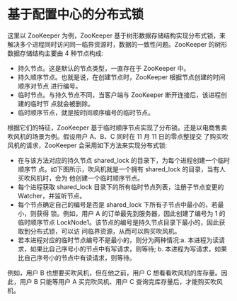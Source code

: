 # 基于配置中心的分布式锁

这里以 ZooKeeper 为例，ZooKeeper 基于树形数据存储结构实现分布式锁，来解决多个进程同时访问同一临界资源时，数据的一致性问题。ZooKeeper 的树形数据存储结构主要由 4 种节点构成:

- 持久节点。这是默认的节点类型，一直存在于 ZooKeeper 中。
- 持久顺序节点。也就是说，在创建节点时，ZooKeeper 根据节点创建的时间顺序对节点 进行编号。
- 临时节点。与持久节点不同，当客户端与 ZooKeeper 断开连接后，该进程创建的临时节 点就会被删除。
- 临时顺序节点，就是按时间顺序编号的临时节点。

根据它们的特征，ZooKeeper 基于临时顺序节点实现了分布锁。还是以电商售卖吹风机的场景为例。假设用户 A、B、C 同时在 11 月 11 日的零点整提交 了购买吹风机的请求，ZooKeeper 会采用如下方法来实现分布式锁:

- 在与该方法对应的持久节点 shared_lock 的目录下，为每个进程创建一个临时顺序节 点。如下图所示，吹风机就是一个拥有 shared_lock 的目录，当有人买吹风机时，会为 他创建一个临时顺序节点。
- 每个进程获取 shared_lock 目录下的所有临时节点列表，注册子节点变更的 Watcher，并监听节点。
- 每个节点确定自己的编号是否是 shared_lock 下所有子节点中最小的，若最小，则获得 锁。例如，用户 A 的订单最先到服务器，因此创建了编号为 1 的临时顺序节点 LockNode1。该节点的编号是持久节点目录下最小的，因此获取到分布式锁，可以访 问临界资源，从而可以购买吹风机。
- 若本进程对应的临时节点编号不是最小的，则分为两种情况:a. 本进程为读请求，如果比自己序号小的节点中有写请求，则等待; b. 本进程为写请求，如果比自己序号小的节点中有读请求，则等待。

例如，用户 B 也想要买吹风机，但在他之前，用户 C 想看看吹风机的库存量。因此，用户 B 只能等用户 A 买完吹风机、用户 C 查询完库存量后，才能购买吹风机。
